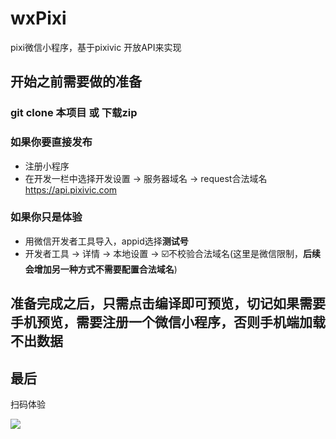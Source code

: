 # wxPixi
pixi微信小程序，基于pixivic 开放API来实现

## 开始之前需要做的准备

### git clone 本项目 或 下载zip

### 如果你要直接发布

- 注册小程序
- 在开发一栏中选择开发设置 -> 服务器域名 -> request合法域名  https://api.pixivic.com
### 如果你只是体验

- 用微信开发者工具导入，appid选择**测试号**
- 开发者工具 -> 详情 -> 本地设置 -> ☑️不校验合法域名(这里是微信限制，**后续会增加另一种方式不需要配置合法域名**)

## 准备完成之后，只需点击**编译**即可预览，切记如果需要手机预览，需要注册一个微信小程序，否则手机端加载不出数据

## 最后

扫码体验

![](https://cdn.2zimu.com/mbd_file_15731830885231573183088524.png)